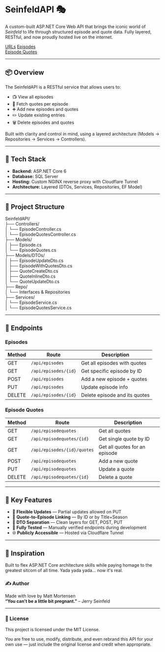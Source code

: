 ﻿# SeinfeldAPI 🎭

A custom-built ASP.NET Core Web API that brings the iconic world of *Seinfeld* to life through structured episode and quote data. Fully layered, RESTful, and now proudly hosted live on the internet.

<u>URLs</u>
[Episodes](https://api.mortensens.xyz/seinfeld/api/episodes)  
[Episode Quotes](https://api.mortensens.xyz/seinfeld/api/episodequotes)

---

## 📦 Overview

The SeinfeldAPI is a RESTful service that allows users to:

- 📺 View all episodes
- 💬 Fetch quotes per episode
- ➕ Add new episodes and quotes
- ✏️ Update existing entries
- 🗑️ Delete episodes and quotes

Built with clarity and control in mind, using a layered architecture (Models → Repositories → Services → Controllers).

---

## 🧱 Tech Stack

- **Backend:** ASP.NET Core 6
- **Database:** SQL Server
- **Hosting:** Custom NGINX reverse proxy with Cloudflare Tunnel
- **Architecture:** Layered (DTOs, Services, Repositories, EF Model)

---

## 📁 Project Structure

SeinfeldAPI/  
├── Controllers/  
│ └── EpisodeController.cs  
│ └── EpisodeQuotesController.cs  
├── Models/  
│ ├── Episode.cs  
│ └── EpisodeQuotes.cs  
├── Models/DTOs/  
│ ├── EpisodeUpdateDto.cs  
│ ├── EpisodeWithQuotesDto.cs  
│ ├── QuoteCreateDto.cs  
│ ├── QuoteInlineDto.cs  
│ └── QuoteUpdateDto.cs  
├── Repo/  
│ └── Interfaces & Repositories  
├── Services/  
│ └── EpisodeService.cs  
│ └── EpisodeQuotesService.cs  

---

## 🔌 Endpoints

### Episodes

| Method | Route               | Description                      |
|--------|---------------------|----------------------------------|
| GET    | `/api/episodes`     | Get all episodes with quotes     |
| GET    | `/api/episodes/{id}`| Get specific episode by ID       |
| POST   | `/api/episodes`     | Add a new episode + quotes       |
| PUT    | `/api/episodes`     | Update episode info              |
| DELETE | `/api/episodes/{id}`| Delete episode and its quotes    |

### Episode Quotes

| Method | Route                     | Description                    |
|--------|---------------------------|--------------------------------|
| GET    | `/api/episodequotes`      | Get all quotes                 |
| GET    | `/api/episodequotes/{id}` | Get single quote by ID         |
| GET    | `/api/episodes/{id}/quotes`| Get all quotes for an episode |
| POST   | `/api/episodequotes`      | Add a new quote                |
| PUT    | `/api/episodequotes`      | Update a quote                 |
| DELETE | `/api/episodequotes/{id}` | Delete a quote                 |

---

## 📌 Key Features

- 🔄 **Flexible Updates** — Partial updates allowed on PUT
- 🔗 **Quote-to-Episode Linking** — By ID or by Title+Season
- 🧼 **DTO Separation** — Clean layers for GET, POST, PUT
- 🧪 **Fully Tested** — Manually verified endpoints during development
- 🌐 **Publicly Accessible** — Hosted via Cloudflare Tunnel

---

## 🧠 Inspiration
Built to flex ASP.NET Core architecture skills while paying homage to the greatest sitcom of all time. Yada yada yada... now it's real.

### ✍️ Author
Made with love by Matt Mortensen  
__“You can't be a little bit pregnant.”__ – Jerry Seinfeld

---

### 📄 License

This project is licensed under the MIT License.

You are free to use, modify, distribute, and even rebrand this API for your own use — just include the original license and credit when appropriate.